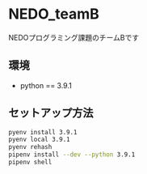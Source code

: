 # NEDO_teamB
NEDOプログラミング課題のチームBです

## 環境
- python == 3.9.1

## セットアップ方法

```sh
pyenv install 3.9.1
pyenv local 3.9.1
pyenv rehash
pipenv install --dev --python 3.9.1
pipenv shell
```